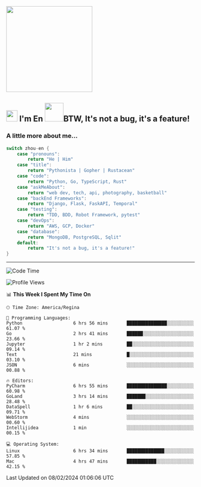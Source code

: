 <img align='center' src="https://media.giphy.com/media/GP1TJJSV4Ys1r64q2A/giphy.gif" width="230">

<h2><img src="https://emojis.slackmojis.com/emojis/images/1531849430/4246/blob-sunglasses.gif?1531849430" width="30"/> I'm En <img src="https://media.giphy.com/media/12oufCB0MyZ1Go/giphy.gif" width="50">BTW, It's not a bug, it's a feature!</h2>


<!-- <img align='right' src="https://media.giphy.com/media/M9gbBd9nbDrOTu1Mqx/giphy.gif" width="230"> -->


### A little more about me... 
<!--
```javascript
const zhou-en = {
    pronouns: "He" | "Him",
    title: "Pythonista" | "Gopher" | "Rustacean",
    code: ["Python", "Go", "Rust", "TypeScript"],
    askMeAbout: ["web dev", "tech", "app dev", "photography"],
    technologies: {
        backEnd: {
            python: ["Django", "Flask", "FaskAPI"],
            go: []
        },
        scraping: ["selenium", "scrapy", "spider"],
        testing: ["Robot Framework"],
        devOps: ["AWS", "Docker", "GCP", "Nginx"],
        databases: ["mongo", "postgresql", "sqlite"],
        misc: ["Firebase", "Heroku"]
    },
    architecture: ["Event Driven Architecture", "Microservices"],
    currentFocus: ["Temporal", "Rust"],
    funFact: "It's not a bug, it's a feature!"
};
```
  -->

```go
switch zhou-en {
    case "pronouns":
        return "He | Him"
    case "title":
        return "Pythonista | Gopher | Rustacean"
    case "code":
        return "Python, Go, TypeScript, Rust"
    case "askMeAbout":
        return "web dev, tech, api, photography, basketball"
    case "backEnd Frameworks":
        return "Django, Flask, FaskAPI, Temporal"
    case "testing":
        return "TDD, BDD, Robot Framework, pytest"
    case "devOps":
        return "AWS, GCP, Docker"
    case "database":
        return "MongoDB, PostgreSQL, Sqlit"
    default:
        return "It's not a bug, it's a feature!"
}
```




---
<!--START_SECTION:waka-->
![Code Time](http://img.shields.io/badge/Code%20Time-1%2C213%20hrs%204%20mins-blue)

![Profile Views](http://img.shields.io/badge/Profile%20Views-0-blue)

📊 **This Week I Spent My Time On** 

```text
🕑︎ Time Zone: America/Regina

💬 Programming Languages: 
Python                   6 hrs 56 mins       ███████████████░░░░░░░░░░   61.07 % 
Go                       2 hrs 41 mins       ██████░░░░░░░░░░░░░░░░░░░   23.66 % 
Jupyter                  1 hr 2 mins         ██░░░░░░░░░░░░░░░░░░░░░░░   09.14 % 
Text                     21 mins             █░░░░░░░░░░░░░░░░░░░░░░░░   03.10 % 
JSON                     6 mins              ░░░░░░░░░░░░░░░░░░░░░░░░░   00.88 % 

🔥 Editors: 
PyCharm                  6 hrs 55 mins       ███████████████░░░░░░░░░░   60.98 % 
GoLand                   3 hrs 14 mins       ███████░░░░░░░░░░░░░░░░░░   28.48 % 
DataSpell                1 hr 6 mins         ██░░░░░░░░░░░░░░░░░░░░░░░   09.71 % 
WebStorm                 4 mins              ░░░░░░░░░░░░░░░░░░░░░░░░░   00.60 % 
Intellijidea             1 min               ░░░░░░░░░░░░░░░░░░░░░░░░░   00.15 % 

💻 Operating System: 
Linux                    6 hrs 34 mins       ██████████████░░░░░░░░░░░   57.85 % 
Mac                      4 hrs 47 mins       ███████████░░░░░░░░░░░░░░   42.15 % 
```


 Last Updated on 08/02/2024 01:06:06 UTC
<!--END_SECTION:waka-->

